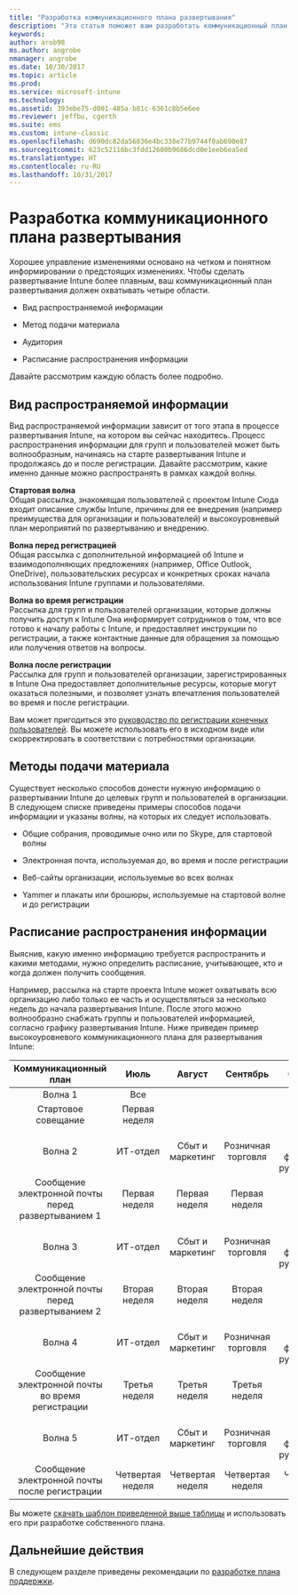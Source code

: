 ```yaml
---
title: "Разработка коммуникационного плана развертывания"
description: "Эта статья поможет вам разработать коммуникационный план развертывания для своего развертывания Intune."
keywords: 
author: arob98
ms.author: angrobe
nmanager: angrobe
ms.date: 10/30/2017
ms.topic: article
ms.prod: 
ms.service: microsoft-intune
ms.technology: 
ms.assetid: 393ebe75-d001-485a-b81c-6361c8b5e6ee
ms.reviewer: jeffbu, cgerth
ms.suite: ems
ms.custom: intune-classic
ms.openlocfilehash: d690dc82da56836e4bc338e77b9744f0ab690e87
ms.sourcegitcommit: 623c52116bc3fdd12680b9686dcd0e1eeb6ea5ed
ms.translationtype: HT
ms.contentlocale: ru-RU
ms.lasthandoff: 10/31/2017
---
```

# <a name="develop-a-rollout-communication-plan"></a>Разработка коммуникационного плана развертывания

Хорошее управление изменениями основано на четком и понятном информировании о предстоящих изменениях. Чтобы сделать развертывание Intune более плавным, ваш коммуникационный план развертывания должен охватывать четыре области.

-   Вид распространяемой информации

-   Метод подачи материала

-   Аудитория

-   Расписание распространения информации

Давайте рассмотрим каждую область более подробно.

## <a name="what-needs-to-be-communicated"></a>Вид распространяемой информации

Вид распространяемой информации зависит от того этапа в процессе развертывания Intune, на котором вы сейчас находитесь. Процесс распространения информации для групп и пользователей может быть волнообразным, начинаясь на старте развертывания Intune и продолжаясь до и после регистрации. Давайте рассмотрим, какие именно данные можно распространять в рамках каждой волны.

**Стартовая волна** <br/>Общая рассылка, знакомящая пользователей с проектом Intune Сюда входит описание службы Intune, причины для ее внедрения (например преимущества для организации и пользователей) и высокоуровневый план мероприятий по развертыванию и внедрению.

**Волна перед регистрацией**<br/> Общая рассылка с дополнительной информацией об Intune и взаимодополняющих предложениях (например, Office Outlook, OneDrive), пользовательских ресурсах и конкретных сроках начала использования Intune группами и пользователями.

**Волна во время регистрации**<br/> Рассылка для групп и пользователей организации, которые должны получить доступ к Intune Она информирует сотрудников о том, что все готово к началу работы с Intune, и предоставляет инструкции по регистрации, а также контактные данные для обращения за помощью или получения ответов на вопросы.

**Волна после регистрации**<br/> Рассылка для групп и пользователей организации, зарегистрированных в Intune Она предоставляет дополнительные ресурсы, которые могут оказаться полезными, и позволяет узнать впечатления пользователей во время и после регистрации.

Вам может пригодиться это [руководство по регистрации конечных пользователей](https://gallery.technet.microsoft.com/Intune-End-User-Enrollment-3a0c9b0c?WT.mc_id=Blog_Intune_General_PCIT). Вы можете использовать его в исходном виде или скорректировать в соответствии с потребностями организации.

## <a name="communication-delivery-methods"></a>Методы подачи материала

Существует несколько способов донести нужную информацию о развертывании Intune до целевых групп и пользователей в организации. В следующем списке приведены примеры способов подачи информации и указаны волны, на которых их следует использовать.

-   Общие собрания, проводимые очно или по Skype, для стартовой волны

-   Электронная почта, используемая до, во время и после регистрации

-   Веб-сайты организации, используемые во всех волнах

-   Yammer и плакаты или брошюры, используемые на стартовой волне и до регистрации

## <a name="communications-timeline"></a>Расписание распространения информации

Выяснив, какую именно информацию требуется распространить и какими методами, нужно определить расписание, учитывающее, кто и когда должен получить сообщения.

Например, рассылка на старте проекта Intune может охватывать всю организацию либо только ее часть и осуществляться за несколько недель до начала развертывания Intune. После этого можно волнообразно снабжать группы и пользователей информацией, согласно графику развертывания Intune. Ниже приведен пример высокоуровневого коммуникационного плана для развертывания Intune:

  | **Коммуникационный план** | **Июль** | **Август** | **Сентябрь** | **Октябрь** |
|:---:|:---:|:---:|:---:|:---:|
| Волна 1  | Все |  |  |  |                                                         
| Стартовое совещание | Первая неделя |  |  |  |                                                         
| Волна 2 | ИТ-отдел | Сбыт и маркетинг | Розничная торговля | Отдел кадров, финансы и руководство |
| Сообщение электронной почты перед развертыванием 1 | Первая неделя | Первая неделя | Первая неделя | Первая неделя |
| Волна 3 | ИТ-отдел | Сбыт и маркетинг | Розничная торговля | Отдел кадров, финансы и руководство |
| Сообщение электронной почты перед развертыванием 2 | Вторая неделя | Вторая неделя | Вторая неделя | Вторая неделя |
| Волна 4 | ИТ-отдел | Сбыт и маркетинг | Розничная торговля | Отдел кадров, финансы и руководство |
| Сообщение электронной почты во время регистрации | Третья неделя | Третья неделя | Третья неделя | Третья неделя |
| Волна 5 | ИТ-отдел | Сбыт и маркетинг | Розничная торговля | Отдел кадров, финансы и руководство |
| Сообщение электронной почты после регистрации | Четвертая неделя | Четвертая неделя | Четвертая неделя | Четвертая неделя |

Вы можете [скачать шаблон приведенной выше таблицы](https://gallery.technet.microsoft.com/Intune-deployment-planning-fae156c2?redir=0) и использовать его при разработке собственного плана.

## <a name="next-step"></a>Дальнейшие действия

В следующем разделе приведены рекомендации по [разработке плана поддержки](planning-guide-support-plan.md).
